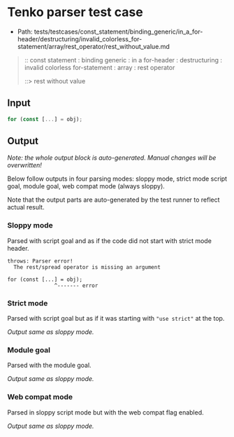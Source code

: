 # Tenko parser test case

- Path: tests/testcases/const_statement/binding_generic/in_a_for-header/destructuring/invalid_colorless_for-statement/array/rest_operator/rest_without_value.md

> :: const statement : binding generic : in a for-header : destructuring : invalid colorless for-statement : array : rest operator
>
> ::> rest without value

## Input

`````js
for (const [...] = obj);
`````

## Output

_Note: the whole output block is auto-generated. Manual changes will be overwritten!_

Below follow outputs in four parsing modes: sloppy mode, strict mode script goal, module goal, web compat mode (always sloppy).

Note that the output parts are auto-generated by the test runner to reflect actual result.

### Sloppy mode

Parsed with script goal and as if the code did not start with strict mode header.

`````
throws: Parser error!
  The rest/spread operator is missing an argument

for (const [...] = obj);
               ^------- error
`````

### Strict mode

Parsed with script goal but as if it was starting with `"use strict"` at the top.

_Output same as sloppy mode._

### Module goal

Parsed with the module goal.

_Output same as sloppy mode._

### Web compat mode

Parsed in sloppy script mode but with the web compat flag enabled.

_Output same as sloppy mode._
